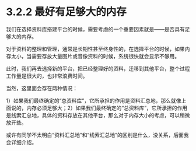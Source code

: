 # 3.2.2 最好有足够大的内存

我们在选择资料库搭建平台的时候，需要考虑的一个重要因素就是——是否具有足够大的内存。

对于资料的整理和管理，通常是长期性甚至终身性的，在选择平台的时候，如果内存太小，当需要存放大量图片或音像资料的时候，系统很快就会显示不够用。

此时，我们再去选择新的平台，把已经整理好的资料，迁移到其他平台，整个过程工作量是很大的，也非常浪费时间。

当然，这里面会存在两种情况：

1）如果我们最终确定的“总资料库”，它所承担的作用是资料汇总地，那么就像上面说的，内存必须足够大；2）如果我们最终确定的“总资料库”，它所承担的作用是线索汇总地，具体的资料存放在其他平台，那么对于内存大小的考虑，可以稍微放开些。

或许有同学不太明白“资料汇总地”和“线索汇总地”的区别是什么，没关系，后面我会详细介绍。